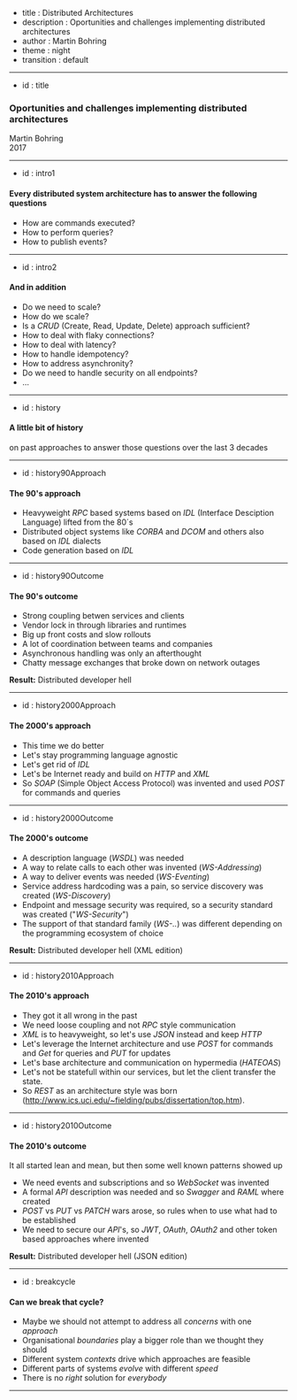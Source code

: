 - title : Distributed Architectures
- description : Oportunities and challenges implementing distributed architectures
- author : Martin Bohring
- theme : night
- transition : default

***

- id : title

### Oportunities and challenges implementing distributed architectures ###

Martin Bohring
<br />
2017

***

- id : intro1

#### Every distributed system architecture has to answer the following questions ####

- How are commands executed?
- How to perform queries?
- How to publish events?

***

- id : intro2

#### And in addition ####

- Do we need to scale?
- How do we scale?
- Is a *CRUD* (Create, Read, Update, Delete) approach sufficient?
- How to deal with flaky connections?
- How to deal with latency?
- How to handle idempotency?
- How to address asynchronity?
- Do we need to handle security on all endpoints?
- ...

***

- id : history

#### A little bit of history ####

on past approaches to answer those questions over the last 3 decades

***

- id : history90Approach

#### The 90's approach ####

- Heavyweight *RPC* based systems based on *IDL* (Interface Desciption Language) lifted from the 80´s
- Distributed object systems like *CORBA* and *DCOM* and others also based on *IDL* dialects
- Code generation based on *IDL*

***

- id : history90Outcome

#### The 90's outcome ####

- Strong coupling betwen services and clients
- Vendor lock in through libraries and runtimes
- Big up front costs and slow rollouts
- A lot of coordination between teams and companies
- Asynchronous handling was only an afterthought
- Chatty message exchanges that broke down on network outages

**Result:** Distributed developer hell

***

- id : history2000Approach

#### The 2000's approach ####

- This time we do better
- Let's stay programming language agnostic
- Let's get rid of *IDL*
- Let's be Internet ready and build on *HTTP* and *XML*
- So *SOAP* (Simple Object Access Protocol) was invented and used *POST* for commands and queries

***

- id : history2000Outcome

#### The 2000's outcome ####

- A description language (*WSDL*) was needed
- A way to relate calls to each other was invented (*WS-Addressing*)
- A way to deliver events was needed (*WS-Eventing*)
- Service address hardcoding was a pain, so service discovery was created (*WS-Discovery*)
- Endpoint and message security was required, so a security standard was created ("*WS-Security*")
- The support of that standard family (*WS-..*) was different depending on the programming ecosystem of choice

**Result:** Distributed developer hell (XML edition)

***

- id : history2010Approach

#### The 2010's approach ####

- They got it all wrong in the past
- We need loose coupling and not *RPC* style communication
- *XML* is to heavyweight, so let's use *JSON* instead and keep *HTTP*
- Let's leverage the Internet architecture and use *POST* for commands and *Get* for queries and *PUT* for updates
- Let's base architecture and communication on hypermedia (*HATEOAS*)
- Let's not be statefull within our services, but let the client transfer the state.
- So *REST* as an architecture style was born (<http://www.ics.uci.edu/~fielding/pubs/dissertation/top.htm>).

***

- id : history2010Outcome

#### The 2010's outcome ####

It all started lean and mean, but then some well known patterns showed up

- We need events and subscriptions and so *WebSocket* was invented
- A formal *API* description was needed and so *Swagger* and *RAML* where created
- *POST* vs *PUT* vs *PATCH* wars arose, so rules when to use what had to be established
- We need to secure our *API*'s, so *JWT*, *OAuth*, *OAuth2* and other token based approaches where invented

**Result:** Distributed developer hell (JSON edition)

***

- id : breakcycle

#### Can we break that cycle? ####

- Maybe we should not attempt to address all *concerns* with one *approach*
- Organisational *boundaries* play a bigger role than we thought they should
- Different system *contexts* drive which approaches are feasible
- Different parts of systems *evolve* with different *speed*
- There is no *right* solution for *everybody*

***
